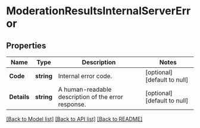 # ModerationResultsInternalServerError

## Properties
Name | Type | Description | Notes
------------ | ------------- | ------------- | -------------
**Code** | **string** | Internal error code. | [optional] [default to null]
**Details** | **string** | A human-readable description of the error response. | [optional] [default to null]

[[Back to Model list]](../README.md#documentation-for-models) [[Back to API list]](../README.md#documentation-for-api-endpoints) [[Back to README]](../README.md)

